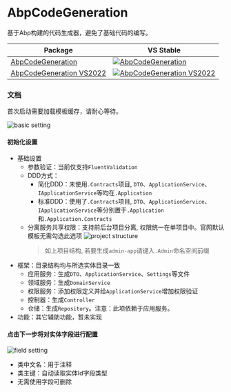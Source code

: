 # AbpCodeGeneration
基于Abp构建的代码生成器，避免了基础代码的编写。

| Package | VS Stable |
| ------- | ------------ |
| [AbpCodeGeneration](https://marketplace.visualstudio.com/items?itemName=Snow258.AbpCodeGeneration) | [![AbpCodeGeneration](https://img.shields.io/badge/VS%20Marketplace-v1.1.4-blue)](https://marketplace.visualstudio.com/items?itemName=Snow258.AbpCodeGeneration) |
| [AbpCodeGeneration VS2022](https://marketplace.visualstudio.com/items?itemName=Snow258.AbpCodeGenerationVS2022) | [![AbpCodeGeneration VS2022](https://img.shields.io/badge/VS%20Marketplace-v0.1.0-blue)](https://marketplace.visualstudio.com/items?itemName=Snow258.AbpCodeGenerationVS2022) |

### 文档
首次启动需要加载模板缓存，请耐心等待。

![basic setting](https://github.com/snowchenlei/AbpCodeGeneration/blob/master/docs/images/%E5%90%AF%E5%8A%A8%E9%A1%B5.png)
#### 初始化设置
- 基础设置
  - 参数验证：当前仅支持`FluentValidation`
  - DDD方式：
    - 简化DDD：未使用`.Contracts`项目, `DTO`、`ApplicationService`、`IApplicationService`等均在`.Application`
    - 标准DDD：使用了`.Contracts`项目, `DTO`、`ApplicationService`、`IApplicationService`等分别置于`.Application`和`.Application.Contracts`
  - 分离服务共享权限：支持前后台项目分离, 权限统一在单项目中。官网默认模板无需勾选此选项
    ![project structure](https://github.com/snowchenlei/AbpCodeGeneration/blob/master/docs/images/%E5%A4%8D%E6%9D%82%E9%A1%B9%E7%9B%AE%E7%BB%93%E6%9E%84.png)
    > 如上项目结构, 若要生成`admin-app`请键入`.Admin`命名空间前缀
- 框架：目录结构均与所选实体目录一致
  - 应用服务：生成`DTO`、`ApplicationService`、`Settings`等文件
  - 领域服务：生成`DomainService`
  - 权限服务：添加权限定义并给`ApplicationService`增加权限验证
  - 控制器：生成`Controller`
  - 仓储：生成`Repository`。注意：此项依赖于应用服务。
- 功能：其它辅助功能，暂未实现

#### 点击下一步将对实体字段进行配置
![field setting](https://github.com/snowchenlei/AbpCodeGeneration/blob/master/docs/images/%E7%94%9F%E6%88%90%E5%AD%97%E6%AE%B5%E9%85%8D%E7%BD%AE.png)
- 类中文名：用于注释
- 类主键：自动读取实体Id字段类型
- 无需使用字段可删除
